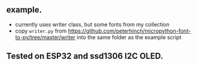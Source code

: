 ## example.
* currently uses writer class, but some fonts from my collection
* copy `writer.py` from https://github.com/peterhinch/micropython-font-to-py/tree/master/writer into the same folder as the example script

## Tested on ESP32 and ssd1306 I2C OLED.
